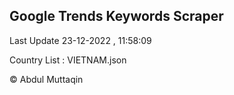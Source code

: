 

## Google Trends Keywords Scraper 
 
Last Update 23-12-2022 , 11:58:09

Country List :
VIETNAM.json



© Abdul Muttaqin 
